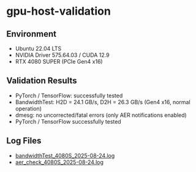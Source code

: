 # gpu-host-validation

## Environment
- Ubuntu 22.04 LTS
- NVIDIA Driver 575.64.03 / CUDA 12.9
- RTX 4080 SUPER (PCIe Gen4 x16)

## Validation Results
- PyTorch / TensorFlow: successfully tested
- BandwidthTest: H2D = 24.1 GB/s, D2H = 26.3 GB/s (Gen4 x16, normal operation)
- dmesg: no uncorrected/fatal errors (only AER notifications enabled)
- PyTorch / TensorFlow successfully tested

## Log Files
- [bandwidthTest_4080S_2025-08-24.log](logs/bandwidthTest_4080S_2025-08-24.log)
- [aer_check_4080S_2025-08-24.log](logs/aer_check_4080S_2025-08-24.log)
